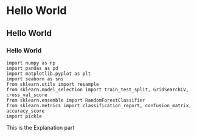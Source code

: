 # Hello World
## Hello World
### Hello World

```
import numpy as np
import pandas as pd
import matplotlib.pyplot as plt
import seaborn as sns
from sklearn.utils import resample
from sklearn.model_selection import train_test_split, GridSearchCV, cross_val_score
from sklearn.ensemble import RandomForestClassifier
from sklearn.metrics import classification_report, confusion_matrix, accuracy_score
import pickle

```

This is the Explanation part